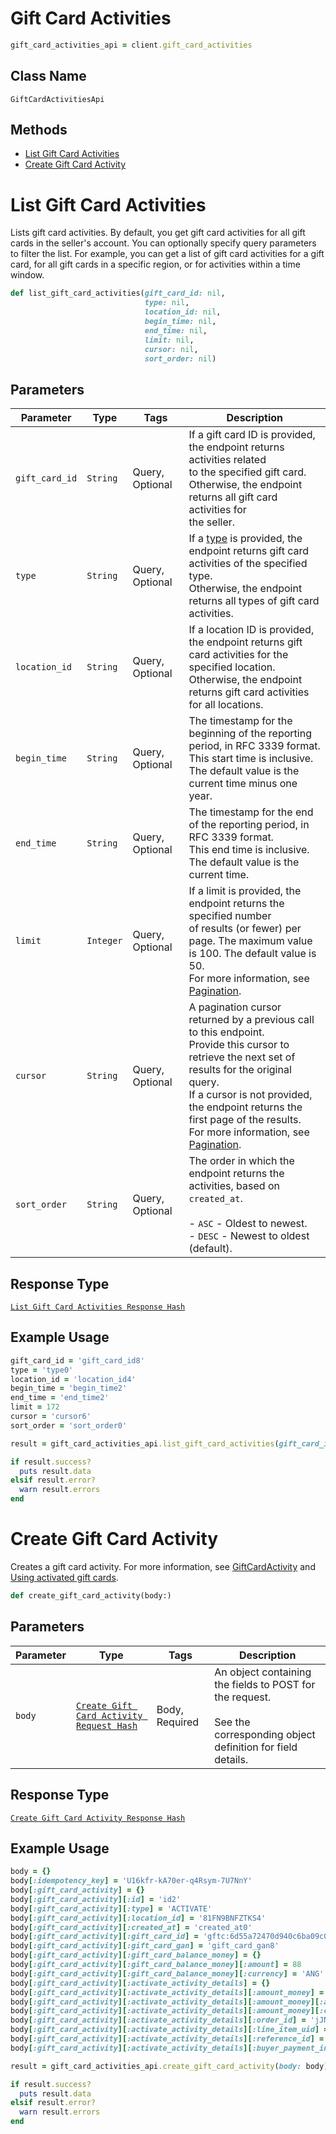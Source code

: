 # Gift Card Activities

```ruby
gift_card_activities_api = client.gift_card_activities
```

## Class Name

`GiftCardActivitiesApi`

## Methods

* [List Gift Card Activities](/doc/api/gift-card-activities.md#list-gift-card-activities)
* [Create Gift Card Activity](/doc/api/gift-card-activities.md#create-gift-card-activity)


# List Gift Card Activities

Lists gift card activities. By default, you get gift card activities for all
gift cards in the seller's account. You can optionally specify query parameters to
filter the list. For example, you can get a list of gift card activities for a gift card,
for all gift cards in a specific region, or for activities within a time window.

```ruby
def list_gift_card_activities(gift_card_id: nil,
                              type: nil,
                              location_id: nil,
                              begin_time: nil,
                              end_time: nil,
                              limit: nil,
                              cursor: nil,
                              sort_order: nil)
```

## Parameters

| Parameter | Type | Tags | Description |
|  --- | --- | --- | --- |
| `gift_card_id` | `String` | Query, Optional | If a gift card ID is provided, the endpoint returns activities related<br>to the specified gift card. Otherwise, the endpoint returns all gift card activities for<br>the seller. |
| `type` | `String` | Query, Optional | If a [type](/doc/models/gift-card-activity-type.md) is provided, the endpoint returns gift card activities of the specified type.<br>Otherwise, the endpoint returns all types of gift card activities. |
| `location_id` | `String` | Query, Optional | If a location ID is provided, the endpoint returns gift card activities for the specified location.<br>Otherwise, the endpoint returns gift card activities for all locations. |
| `begin_time` | `String` | Query, Optional | The timestamp for the beginning of the reporting period, in RFC 3339 format.<br>This start time is inclusive. The default value is the current time minus one year. |
| `end_time` | `String` | Query, Optional | The timestamp for the end of the reporting period, in RFC 3339 format.<br>This end time is inclusive. The default value is the current time. |
| `limit` | `Integer` | Query, Optional | If a limit is provided, the endpoint returns the specified number<br>of results (or fewer) per page. The maximum value is 100. The default value is 50.<br>For more information, see [Pagination](https://developer.squareup.com/docs/working-with-apis/pagination). |
| `cursor` | `String` | Query, Optional | A pagination cursor returned by a previous call to this endpoint.<br>Provide this cursor to retrieve the next set of results for the original query.<br>If a cursor is not provided, the endpoint returns the first page of the results.<br>For more information, see [Pagination](https://developer.squareup.com/docs/working-with-apis/pagination). |
| `sort_order` | `String` | Query, Optional | The order in which the endpoint returns the activities, based on `created_at`.<br><br>- `ASC` - Oldest to newest.<br>- `DESC` - Newest to oldest (default). |

## Response Type

[`List Gift Card Activities Response Hash`](/doc/models/list-gift-card-activities-response.md)

## Example Usage

```ruby
gift_card_id = 'gift_card_id8'
type = 'type0'
location_id = 'location_id4'
begin_time = 'begin_time2'
end_time = 'end_time2'
limit = 172
cursor = 'cursor6'
sort_order = 'sort_order0'

result = gift_card_activities_api.list_gift_card_activities(gift_card_id: gift_card_id, type: type, location_id: location_id, begin_time: begin_time, end_time: end_time, limit: limit, cursor: cursor, sort_order: sort_order)

if result.success?
  puts result.data
elsif result.error?
  warn result.errors
end
```


# Create Gift Card Activity

Creates a gift card activity. For more information, see
[GiftCardActivity](https://developer.squareup.com/docs/gift-cards/using-gift-cards-api#giftcardactivity) and
[Using activated gift cards](https://developer.squareup.com/docs/gift-cards/using-gift-cards-api#using-activated-gift-cards).

```ruby
def create_gift_card_activity(body:)
```

## Parameters

| Parameter | Type | Tags | Description |
|  --- | --- | --- | --- |
| `body` | [`Create Gift Card Activity Request Hash`](/doc/models/create-gift-card-activity-request.md) | Body, Required | An object containing the fields to POST for the request.<br><br>See the corresponding object definition for field details. |

## Response Type

[`Create Gift Card Activity Response Hash`](/doc/models/create-gift-card-activity-response.md)

## Example Usage

```ruby
body = {}
body[:idempotency_key] = 'U16kfr-kA70er-q4Rsym-7U7NnY'
body[:gift_card_activity] = {}
body[:gift_card_activity][:id] = 'id2'
body[:gift_card_activity][:type] = 'ACTIVATE'
body[:gift_card_activity][:location_id] = '81FN9BNFZTKS4'
body[:gift_card_activity][:created_at] = 'created_at0'
body[:gift_card_activity][:gift_card_id] = 'gftc:6d55a72470d940c6ba09c0ab8ad08d20'
body[:gift_card_activity][:gift_card_gan] = 'gift_card_gan8'
body[:gift_card_activity][:gift_card_balance_money] = {}
body[:gift_card_activity][:gift_card_balance_money][:amount] = 88
body[:gift_card_activity][:gift_card_balance_money][:currency] = 'ANG'
body[:gift_card_activity][:activate_activity_details] = {}
body[:gift_card_activity][:activate_activity_details][:amount_money] = {}
body[:gift_card_activity][:activate_activity_details][:amount_money][:amount] = 10
body[:gift_card_activity][:activate_activity_details][:amount_money][:currency] = 'MXV'
body[:gift_card_activity][:activate_activity_details][:order_id] = 'jJNGHm4gLI6XkFbwtiSLqK72KkAZY'
body[:gift_card_activity][:activate_activity_details][:line_item_uid] = 'eIWl7X0nMuO9Ewbh0ChIx'
body[:gift_card_activity][:activate_activity_details][:reference_id] = 'reference_id4'
body[:gift_card_activity][:activate_activity_details][:buyer_payment_instrument_ids] = ['buyer_payment_instrument_ids4', 'buyer_payment_instrument_ids5', 'buyer_payment_instrument_ids6']

result = gift_card_activities_api.create_gift_card_activity(body: body)

if result.success?
  puts result.data
elsif result.error?
  warn result.errors
end
```

